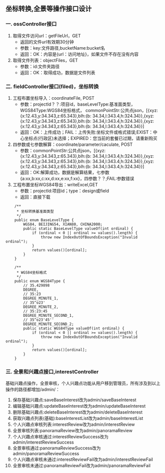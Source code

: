 ## 坐标转换,全景等操作接口设计
### 一. ossController接口
>
1. 取得文件访问url：getFileUrl，GET
    * 返回的文件url有效期30分钟
    * 参数：key:文件路径,bucketName:bucket名
    * 返回：OK：内容是{url：访问地址}，如果文件不存在没有内容
2. 取得文件列表：objectFiles，GET
    * 参数：id:文件夹路径
    * 返回：OK：取得成功，数据是文件列表

### 二. fieldController接口(filed)，坐标转换
>
1. 工程布置坐标导入：coordinateFile, POST
    * 参数：projectId？？:项目id，baseLevelType:基准面类型，WGS84Type:WGS84坐标格式，   commonPointStr:公共点json，[{xyz:{x:12.43,y:34.343,z:65.343},blh:{b: 34.34,l:343.4,h:324.34}},{xyz:{x:12.43,y:34.343,z:65.343},blh:{b: 34.34,l:343.4,h:324.34}},{xyz:{x:12.43,y:34.343,z:65.343},blh:{b: 34.34,l:343.4,h:324.34}}]
    * 返回：OK：上传成功；FAIL：上传失败:坐标文件或格式错误;EXIST：中心坐标点(行政区)未选择；EXPIRED：您当前的套餐已过期，请重新购买
2. 四参数或七参数解算：coordinate/parameter/caculate, POST
    * 参数：commonPointStr:公共点json，[{xyz:{x:12.43,y:34.343,z:65.343},blh:{b: 34.34,l:343.4,h:324.34}},{xyz:{x:12.43,y:34.343,z:65.343},blh:{b: 34.34,l:343.4,h:324.34}},{xyz:{x:12.43,y:34.343,z:65.343},blh:{b: 34.34,l:343.4,h:324.34}}]
    * 返回：OK:解算成功，数据是解算结果，七参数{a:xx,b:xx,c:xx,d:xx,e:xx,f:xx}，四参数？？;FAIL:参数错误
3. 工程布置坐标WGS84导出：writeExcel,GET
    * 参数：projectId:项目id；type：design或field
    * 返回：直接下载

```
	/**
	 * 坐标转换基准面类型
	 */
	public enum BaseLevelType {
		WGS84, BEIJING54, XIAN80, CHINA2000;
		public static BaseLevelType valueOf(int ordinal) {
			if (ordinal < 0 || ordinal >= values().length) {
				throw new IndexOutOfBoundsException("Invalid ordinal");
			}
			return values()[ordinal];
		}
	}

	/**
	 * WGS84坐标格式
	 */
	public enum WGS84Type {
		// 35.429898
		DEGREE,
		// 35:23
		DEGREE_MINUTE_1,
		// 35^o23'
		DEGREE_MINUTE_2,
		// 35:23:45
		DEGREE_MINUTE_SECOND_1,
		// 35^o23'45''
		DEGREE_MINUTE_SECOND_2;
		public static WGS84Type valueOf(int ordinal) {
			if (ordinal < 0 || ordinal >= values().length) {
				throw new IndexOutOfBoundsException("Invalid ordinal");
			}
			return values()[ordinal];
		}
	}

```

### 三. 全景和兴趣点接口,interestController
基础兴趣点操作，全景审核，个人兴趣点功能从用户移到管理员，所有涉及到以上操作的路径都增加/admin/：
>
1. 保存基础兴趣点:saveBaseInterest改为admin/saveBaseInterest
2. 编辑基础兴趣点:updateBaseInterest改为admin/updateBaseInterest
3. 删除基础兴趣点:deleteBaseInterest改为admin/deleteBaseInterest
4. 获取兴趣点列表(基础):baseInterestList改为admin/baseInterestList
5. 个人兴趣点审核列表:interestReview改为admin/interestReview
6. 全景审核列表:panoramaReview改为admin/panoramaReview
7. 个人兴趣点审核通过:interestReviewSuccess改为admin/interestReviewSuccess
8. 全景审核通过:panoramaReviewSuccess改为admin/panoramaReviewSuccess
9. 个人兴趣点审核未通过:interestReviewFail改为admin/interestReviewFail
10. 全景审核未通过:panoramaReviewFail改为admin/panoramaReviewFail


